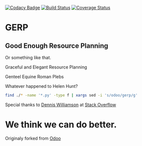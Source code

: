 
[![Codacy Badge](https://api.codacy.com/project/badge/Grade/54b92bda8e5c48b8bb2b8503535fad4f)](https://www.codacy.com/app/gcorp/gerp?utm_source=github.com&utm_medium=referral&utm_content=gahan-corporation/gerp&utm_campaign=badger)
[![Build Status](https://travis-ci.org/gahan-corporation/gerp.svg?branch=master)](https://travis-ci.org/gahan-corporation/gerp) [![Coverage Status](https://coveralls.io/repos/github/gahan-corporation/gerp/badge.svg?branch=master)](https://coveralls.io/github/gahan-corporation/gerp?branch=master)

# GERP

## Good Enough Resource Planning

Or something like that.

Graceful and Elegant Resource Planning

Genteel Equine Roman Plebs

Whatever happened to Helen Hunt?


```bash 
find ./* -name '*.py' -type f | xargs sed -i 's/odoo/gerp/g'
```

Special thanks to [Dennis Williamson](https://stackoverflow.com/users/26428/dennis-williamson) at [Stack Overflow](https://stackoverflow.com/questions/1585170/how-to-find-and-replace-all-occurrences-of-a-string-recursively-in-a-directory-t)

# We think we can do better.

Originaly forked from [Odoo](https://github.com/odoo/odoo)
